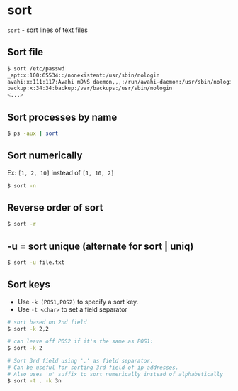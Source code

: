 # sort

`sort` - sort lines of text files

## Sort file
```bash
$ sort /etc/passwd
_apt:x:100:65534::/nonexistent:/usr/sbin/nologin
avahi:x:111:117:Avahi mDNS daemon,,,:/run/avahi-daemon:/usr/sbin/nologin
backup:x:34:34:backup:/var/backups:/usr/sbin/nologin
<...>
```

## Sort processes by name
```bash
$ ps -aux | sort
```

## Sort numerically
Ex: `[1, 2, 10]` instead of `[1, 10, 2]`
```bash
$ sort -n
```

## Reverse order of sort
```bash
$ sort -r
```
## -u = sort unique (alternate for sort | uniq)
```bash
$ sort -u file.txt
```

## Sort keys
- Use `-k (POS1,POS2)` to specify a sort key.
- Use `-t <char>` to set a field separator
```bash
# sort based on 2nd field
$ sort -k 2,2

# can leave off POS2 if it's the same as POS1:
$ sort -k 2

# Sort 3rd field using '.' as field separator.
# Can be useful for sorting 3rd field of ip addresses.
# Also uses 'n' suffix to sort numerically instead of alphabetically
$ sort -t . -k 3n
```
